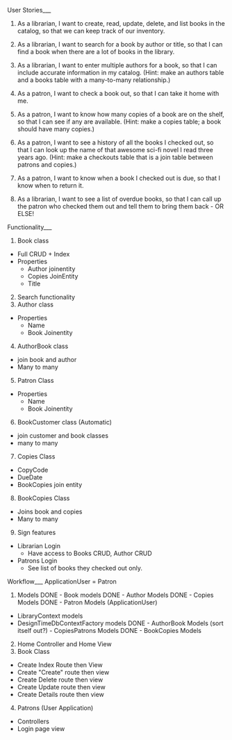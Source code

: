 User Stories___
1. As a librarian, I want to create, read, update, delete, and list books in the catalog, so that we can keep track of our inventory.

2. As a librarian, I want to search for a book by author or title, so that I can find a book when there are a lot of books in the library.

3. As a librarian, I want to enter multiple authors for a book, so that I can include accurate information in my catalog. (Hint: make an authors table and a books table with a many-to-many relationship.)

4. As a patron, I want to check a book out, so that I can take it home with me.

5. As a patron, I want to know how many copies of a book are on the shelf, so that I can see if any are available. (Hint: make a copies table; a book should have many copies.)

6. As a patron, I want to see a history of all the books I checked out, so that I can look up the name of that awesome sci-fi novel I read three years ago. (Hint: make a checkouts table that is a join table between patrons and copies.)

6. As a patron, I want to know when a book I checked out is due, so that I know when to return it.

7. As a librarian, I want to see a list of overdue books, so that I can call up the patron who checked them out and tell them to bring them back - OR ELSE!

Functionality___
1. Book class
  - Full CRUD + Index
  - Properties
    - Author joinentity
    - Copies JoinEntity
    - Title
2. Search functionality
3. Author class
  - Properties
    - Name
    - Book Joinentity
4. AuthorBook class
  - join book and author
  - Many to many
5. Patron Class
  - Properties
    - Name
    - Book Joinentity
6. BookCustomer class (Automatic)
  - join customer and book classes
  - many to many
7. Copies Class
  - CopyCode 
  - DueDate
  - BookCopies join entity
8. BookCopies Class
  - Joins book and copies
  - Many to many
9. Sign features
  - Librarian Login
    - Have access to Books CRUD, Author CRUD
  - Patrons Login
    - See list of books they checked out only.

Workflow___
ApplicationUser = Patron
1. Models
  DONE - Book models
  DONE - Author Models
  DONE - Copies Models
  DONE - Patron Models (ApplicationUser)
  - LibraryContext models
  - DesignTimeDbContextFactory models
  DONE - AuthorBook Models
  (sort itself out?) - CopiesPatrons Models
  DONE - BookCopies Models
2. Home Controller and Home View
3. Book Class
  - Create Index Route then View
  - Create "Create" route then view
  - Create Delete route then view
  - Create Update route then view
  - Create Details route then view
4. Patrons (User Application)
  - Controllers
  - Login page view